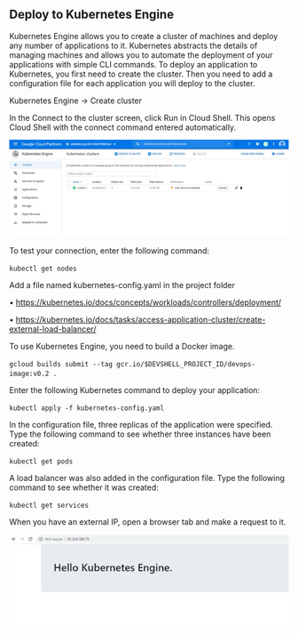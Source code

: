 ## Deploy to Kubernetes Engine

Kubernetes Engine allows you to create a cluster of machines and deploy any number of applications to it. Kubernetes abstracts the details of managing machines and allows you to automate the deployment of your applications with simple CLI commands. To deploy an application to Kubernetes, you first need to create the cluster. Then you need to add a configuration file for each application you will deploy to the cluster.

Kubernetes Engine -> Create cluster

In the Connect to the cluster screen, click Run in Cloud Shell. This opens Cloud Shell with the connect command entered automatically.

![Image of KubeCluster](https://github.com/IamVigneshC/GCP-DevOpsPipelineContinuousIntegration-Deployment/blob/master/Resources/KubernetesCluster.jpg)

To test your connection, enter the following command:

` kubectl get nodes `


Add a file named kubernetes-config.yaml in the project folder

•	https://kubernetes.io/docs/concepts/workloads/controllers/deployment/

•	https://kubernetes.io/docs/tasks/access-application-cluster/create-external-load-balancer/

To use Kubernetes Engine, you need to build a Docker image.

` gcloud builds submit --tag gcr.io/$DEVSHELL_PROJECT_ID/devops-image:v0.2 . `

Enter the following Kubernetes command to deploy your application:

` kubectl apply -f kubernetes-config.yaml `

In the configuration file, three replicas of the application were specified. Type the following command to see whether three instances have been created:

` kubectl get pods `

A load balancer was also added in the configuration file. Type the following command to see whether it was created:

` kubectl get services `


When you have an external IP, open a browser tab and make a request to it.

![Image of KubeDeploy](https://github.com/IamVigneshC/GCP-DevOpsPipelineContinuousIntegration-Deployment/blob/master/Resources/KubernetesRunning.jpg)
